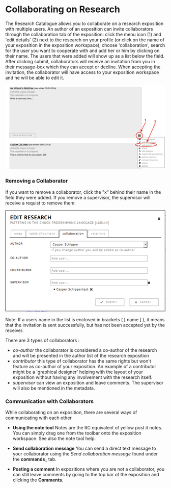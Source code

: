 # Collaborating on Research

The Research Catalogue allows you to collaborate on a research
exposition with multiple users. An author of an exposition can invite
collaborators through the collaboration tab of the exposition: click
the menu icon (1) and 'edit details' (2) next to the research on your
profile (or click on the name of your exposition in the exposition
workspace), choose 'collaboration', search for the user you want to
cooperate with and add her or him by clicking on their name. The users
that were added will show up as a list below the field. After clicking
submit, collaborators will receive an invitation from you in their
message-box which they can accept or decline. When accepting the
invitation, the collaborator will have access to your exposition
workspace and he will be able to edit it.

![Collaborate Image showing the menu icon](images/collaborate_1.png "Collaborate Image showing the menu icon")

### Removing a Collaborator

If you want to remove a collaborator, click the "x" behind their name in
the field they were added. If you remove a supervisor, the supervisor
will receive a requist to remove them.

![Collaboration tab](images/collaborate_2.png "Collaboration tab")


Note: If a users name in the list is enclosed in brackets ( [ name ]
), it means that the invitation is sent successfully, but has not been
accepted yet by the receiver.

There are 3 types of collaborators :

- *co-author* the collaborator is considered a co-author of the research and will be presented in the author list of the research exposition 
- *contributor* this type of collaborator has the same rights but won't feature as co-author of your exposition. An example of a contributor might be a 'graphical designer' helping with the layout of your exposition without having any involvement with the research itself.
- *supervisor* can view an exposition and leave comments. The supervisor will also be mentioned in the metadata.

### Communication with Collaborators

While collaborating on an exposition, there are several ways of communicating with each other

* __Using the note tool__
	Notes are the RC equivalent of yellow post it notes. You can simply drag one from the toolbar onto the exposition workspace. See also the note tool help.

* __Send collaboration message__
	You can send a direct text message to your collaborator using the *Send collaboration message* found under the __commands___ tab.

* __Posting a comment__
	In expositions where you are not a collaborator, you can still leave comments by going to the top bar of the exposition and clicking the __Comments__.

